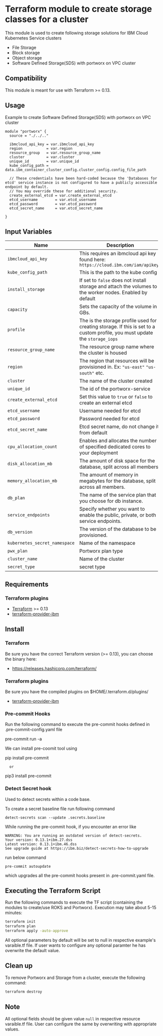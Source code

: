 # Terraform module to create storage classes for a cluster

This module is used to create following storage solutions for IBM Cloud Kubernetes Service clusters

* File Storage
* Block storage
* Object storage
* Software Defined Storage(SDS) with portworx on VPC cluster

## Compatibility

This module is meant for use with Terraform >= 0.13.

## Usage

Example to create Software Defined Storage(SDS) with portworx on VPC cluster

```hcl
module "portworx" {
  source = "./../.."

  ibmcloud_api_key = var.ibmcloud_api_key
  region           = var.region
  resource_group   = var.resource_group_name
  cluster          = var.cluster
  unique_id        = var.unique_id
  kube_config_path = data.ibm_container_cluster_config.cluster_config.config_file_path

  // These credentials have been hard-coded because the 'Databases for etcd' service instance is not configured to have a publicly accessible endpoint by default.
  // You may override these for additional security.
  create_external_etcd = var.create_external_etcd
  etcd_username        = var.etcd_username
  etcd_password        = var.etcd_password
  etcd_secret_name     = var.etcd_secret_name

}

```

## Input Variables

| Name                           | Description                                                                                                                                                                                                                | Default | Required |
| ------------------------------ | -------------------------------------------------------------------------------------------------------------------------------------------------------------------------------------------------------------------------- | ------- | -------- |
| `ibmcloud_api_key`             | This requires an ibmcloud api key found here: `https://cloud.ibm.com/iam/apikeys`    |         | Yes       |
| `kube_config_path`             | This is the path to the kube config                                          |  `.kube/config` | Yes       |
| `install_storage`              | If set to `false` does not install storage and attach the volumes to the worker nodes. Enabled by default  |  `true` | Yes      |
| `capacity`             | Sets the capacity of the volume in GBs. |   `200`    | Yes      |
| `profile`              | The is the storage profile used for creating storage. If this is set to a custom profile, you must update the `storage_iops` |   `10iops-tier`    | Yes      |
| `resource_group_name`          | The resource group name where the cluster is housed                                  |         | Yes      |
| `region`                       | The region that resources will be provisioned in. Ex: `"us-east"` `"us-south"` etc.  |         | Yes      |
| `cluster`                   | The name of the cluster created |  | Yes       |
| `unique_id`                    | The id of the portworx-service  |  | Yes       |
| `create_external_etcd`         | Set this value to `true` or `false` to create an external etcd | `false` | Yes |
| `etcd_username`                | Username needed for etcd                         | `portworxuser`     | yes |
| `etcd_password`                | Password needed for etcd                         | `portworxpassword` | Yes |
| `etcd_secret_name`             | Etcd secret name, do not change it from default  | `px-etcd-certs`    | Yes |
| `cpu_allocation_count`         | Enables and allocates the number of specified dedicated cores to your deployment                         | 9     | no |
| `disk_allocation_mb`           | The amount of disk space for the database, split across all members                         | 393216 | no |
| `memory_allocation_mb`         | The amount of memory in megabytes for the database, split across all members.  | 24576    | no |
| `db_plan`                | The name of the service plan that you choose for db instance.                        | `standard`     | yes |
| `service_endpoints`            | Specify whether you want to enable the public, private, or both service endpoints.                          | `public` | no |
| `db_version`             | The version of the database to be provisioned. | `3.3`    | no |
| `kubernetes_secret_namespace` | Name of the namespace                        | `kube-system`     | yes |
| `pwx_plan`                | Portworx plan type                        | `px-enterprise` | Yes |
| `cluster_name`             | Name of the cluster  | `pwx`    | Yes |
| `secret_type`             | secret type  | `k8s`    | no |
## Requirements

### Terraform plugins

- [Terraform](https://www.terraform.io/downloads.html) >= 0.13
- [terraform-provider-ibm](https://github.com/IBM-Cloud/terraform-provider-ibm)

## Install

### Terraform

Be sure you have the correct Terraform version (>= 0.13), you can choose the binary here:
- https://releases.hashicorp.com/terraform/

### Terraform plugins

Be sure you have the compiled plugins on $HOME/.terraform.d/plugins/

- [terraform-provider-ibm](https://github.com/IBM-Cloud/terraform-provider-ibm)

### Pre-commit Hooks

Run the following command to execute the pre-commit hooks defined in .pre-commit-config.yaml file

pre-commit run -a

We can install pre-coomit tool using

pip install pre-commit

      or

pip3 install pre-commit

### Detect Secret hook

Used to detect secrets within a code base.

To create a secret baseline file run following command

```
detect-secrets scan --update .secrets.baseline
```

While running the pre-commit hook, if you encounter an error like

```
WARNING: You are running an outdated version of detect-secrets.
Your version: 0.13.1+ibm.27.dss
Latest version: 0.13.1+ibm.46.dss
See upgrade guide at https://ibm.biz/detect-secrets-how-to-upgrade
```

run below command

```
pre-commit autoupdate
```
which upgrades all the pre-commit hooks present in .pre-commit.yaml file.

## Executing the Terraform Script

Run the following commands to execute the TF script (containing the modules to create/use ROKS and Portworx). Execution may take about 5-15 minutes:

```bash
terraform init
terraform plan
terraform apply -auto-approve
```

All optional parameters by default will be set to null in respective example's varaible.tf file. If user wants to configure any optional paramter he has overwrite the default value.

## Clean up

To remove Portworx and Storage from a cluster, execute the following command:

```bash
terraform destroy
```

## Note

All optional fields should be given value `null` in respective resource varaible.tf file. User can configure the same by overwriting with appropriate values.
